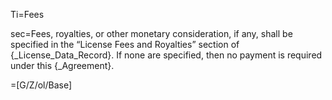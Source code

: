 Ti=Fees

sec=Fees, royalties, or other monetary consideration, if any, shall be specified in the “License Fees and Royalties” section of {_License_Data_Record}.  If none are specified, then no payment is required under this {_Agreement}.

=[G/Z/ol/Base]
